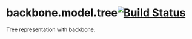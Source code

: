 # backbone.model.tree[![Build Status](https://secure.travis-ci.org/simonfan/backbone.model.tree.png?branch=master)](http://travis-ci.org/simonfan/backbone.model.tree)

Tree representation with backbone.
